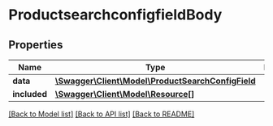 # ProductsearchconfigfieldBody

## Properties
Name | Type | Description | Notes
------------ | ------------- | ------------- | -------------
**data** | [**\Swagger\Client\Model\ProductSearchConfigField**](ProductSearchConfigField.md) |  | [optional] 
**included** | [**\Swagger\Client\Model\Resource[]**](Resource.md) |  | [optional] 

[[Back to Model list]](../../README.md#documentation-for-models) [[Back to API list]](../../README.md#documentation-for-api-endpoints) [[Back to README]](../../README.md)

